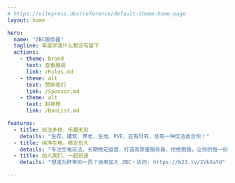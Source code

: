 ```yaml
---
# https://vitepress.dev/reference/default-theme-home-page
layout: home

hero:
  name: "ZBC服务器"
  tagline: 笨蛋学渣什么都没有留下
  actions:
    - theme: brand
      text: 查看服规
      link: /Rules.md
    - theme: alt
      text: 赞助我们
      link: /Sponsor.md
    - theme: alt
      text: 封神榜
      link: /BanList.md

features:   
  - title: 玩法多样，乐趣无穷  
    details: "生存、建筑、养老、生电、PVE，应有尽有，总有一种玩法适合你！"  
  - title: 纯净生电，稳定长久  
    details: "专注生电玩法，长期稳定运营，打造高质量服务器，拒绝跑路，让你的每一份努力都有回报！"  
  - title: 加入我们，一起创造  
    details: "想成为肝帝的一员？快来加入 ZBC！访问: https://b23.tv/2VkXaYd"

---
```


